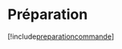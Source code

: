 # Préparation

[!include[preparationcommande](preparation.preparationcommande.autogen.md)]














































